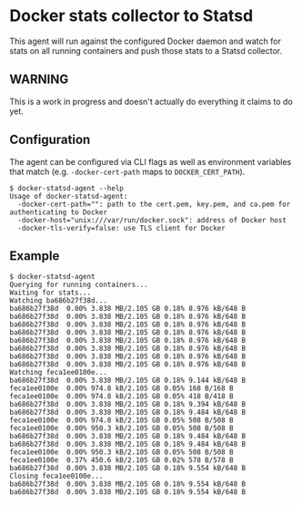 # Docker stats collector to Statsd

This agent will run against the configured Docker daemon and watch for stats on all running containers and push those stats to a Statsd collector.


## WARNING

This is a work in progress and doesn't actually do everything it claims to do yet.


## Configuration

The agent can be configured via CLI flags as well as environment variables that match (e.g. `-docker-cert-path` maps to `DOCKER_CERT_PATH`).

```ShellOutput
$ docker-statsd-agent --help
Usage of docker-statsd-agent:
  -docker-cert-path="": path to the cert.pem, key.pem, and ca.pem for authenticating to Docker
  -docker-host="unix:///var/run/docker.sock": address of Docker host
  -docker-tls-verify=false: use TLS client for Docker
```


## Example

```ShellOutput
$ docker-statsd-agent
Querying for running containers...
Waiting for stats...
Watching ba686b27f38d...
ba686b27f38d  0.00% 3.838 MB/2.105 GB 0.18% 8.976 kB/648 B
ba686b27f38d  0.00% 3.838 MB/2.105 GB 0.18% 8.976 kB/648 B
ba686b27f38d  0.00% 3.838 MB/2.105 GB 0.18% 8.976 kB/648 B
ba686b27f38d  0.00% 3.838 MB/2.105 GB 0.18% 8.976 kB/648 B
ba686b27f38d  0.00% 3.838 MB/2.105 GB 0.18% 8.976 kB/648 B
ba686b27f38d  0.00% 3.838 MB/2.105 GB 0.18% 8.976 kB/648 B
ba686b27f38d  0.00% 3.838 MB/2.105 GB 0.18% 8.976 kB/648 B
ba686b27f38d  0.00% 3.838 MB/2.105 GB 0.18% 8.976 kB/648 B
Watching feca1ee0100e...
ba686b27f38d  0.00% 3.838 MB/2.105 GB 0.18% 9.144 kB/648 B
feca1ee0100e  0.00% 974.8 kB/2.105 GB 0.05% 168 B/168 B
feca1ee0100e  0.00% 974.8 kB/2.105 GB 0.05% 418 B/418 B
ba686b27f38d  0.00% 3.838 MB/2.105 GB 0.18% 9.394 kB/648 B
ba686b27f38d  0.00% 3.838 MB/2.105 GB 0.18% 9.484 kB/648 B
feca1ee0100e  0.00% 974.8 kB/2.105 GB 0.05% 508 B/508 B
feca1ee0100e  0.00% 950.3 kB/2.105 GB 0.05% 508 B/508 B
ba686b27f38d  0.00% 3.838 MB/2.105 GB 0.18% 9.484 kB/648 B
ba686b27f38d  0.00% 3.838 MB/2.105 GB 0.18% 9.484 kB/648 B
feca1ee0100e  0.00% 950.3 kB/2.105 GB 0.05% 508 B/508 B
feca1ee0100e  0.37% 450.6 kB/2.105 GB 0.02% 578 B/578 B
ba686b27f38d  0.00% 3.838 MB/2.105 GB 0.18% 9.554 kB/648 B
Closing feca1ee0100e...
ba686b27f38d  0.00% 3.838 MB/2.105 GB 0.18% 9.554 kB/648 B
ba686b27f38d  0.00% 3.838 MB/2.105 GB 0.18% 9.554 kB/648 B
```

